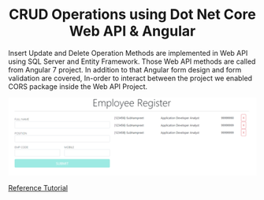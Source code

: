 <h1 align="center">CRUD Operations using Dot Net Core Web API & Angular</h1>

Insert Update and Delete Operation Methods are implemented in Web API using SQL Server and Entity Framework. Those Web API methods are called from Angular 7 project. In addition to that Angular form design and form validation are covered, In-order to interact between the project we enabled CORS package inside the Web API Project.

<img src="https://github.com/Subhampreet/WebAPI-Angular-CRUD/blob/main/webapi.PNG">

[Reference Tutorial](https://youtu.be/jYvkMv7LzCw)
